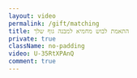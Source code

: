 ```yaml
---
layout: video
permalink: /gift/matching
title: התאמת לבוש מחמיא למבנה גוף שלך
private: true
className: no-padding
video: U-35RtXPAnQ
comment: true
---
```

